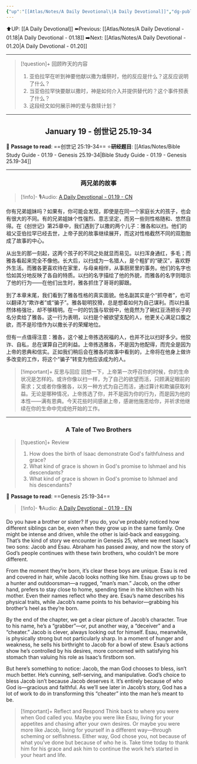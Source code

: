 ```yaml
---
{"up":"[[Atlas/Notes/A Daily Devotional\|A Daily Devotional]]","dg-publish":true,"permalink":"/atlas/notes/a-daily-devotional-01-19/","dgPassFrontmatter":true}
---
```


 ⬆️UP: [[A Daily Devotional]]
⬅️Previous: [[Atlas/Notes/A Daily Devotional - 01.18\|A Daily Devotional - 01.18]]
➡️Next: [[Atlas/Notes/A Daily Devotional - 01.20\|A Daily Devotional - 01.20]]

---

> [!question]+ 回顾昨天的内容
> 1. 亚伯拉罕在听到神要他献以撒为燔祭时，他的反应是什么？这反应说明了什么？  
> 2. 当亚伯拉罕快要献以撒时，神是如何介入并提供替代的？这个事件预表了什么？  
> 3. 这段经文如何展示神的爱与救赎计划？  


---
## <center>January 19 - 创世记 25.19-34</center>

📖 **Passage to read**: ==创世记 25:19-34==
⭐**研经题目**: [[Atlas/Notes/Bible Study Guide - 01.19 - Genesis 25.19-34\|Bible Study Guide - 01.19 - Genesis 25.19-34]]

---
### <center>两兄弟的故事  </center>

> [!info]- 🎙️Audio: [A Daily Devotional - 01.19 - CN]()

你有兄弟姐妹吗？如果有，你可能会发现，即使是在同一个家庭长大的孩子，也会有很大的不同。有的兄弟姐妹个性强烈、意志坚定，而另一些则性格随和、悠然自得。在《创世记》第25章中，我们遇到了以撒的两个儿子：雅各和以扫。他们的祖父亚伯拉罕已经去世，上帝子民的故事继续展开，而这对性格截然不同的双胞胎成了故事的中心。  

从出生的那一刻起，这两个孩子的不同之处就显而易见。以扫浑身通红，多毛；而雅各看起来完全不像他。长大后，以扫成为一名猎人，是个粗犷的“硬汉”，喜欢野外生活。而雅各更喜欢待在家里，与母亲相伴，从事厨房里的事务。他们的名字也恰如其分地反映了各自的特质。以扫的名字描绘了他的外貌，而雅各的名字则暗示了他的行为——在他们出生时，雅各抓住了哥哥的脚跟。  

到了本章末尾，我们看到了雅各性格的真实面貌。他名副其实是个“抓夺者”，也可以翻译为“欺诈者”或“骗子”。雅各聪明狡猾，总是想着如何为自己谋利。而以扫虽然体格强壮，却不够精明。在一时的饥饿与软弱中，他竟然为了碗红豆汤把长子的名分卖给了雅各。这一行为表明，以扫是个被欲望支配的人，他更关心满足口腹之欲，而不是珍惜作为以撒长子的荣耀地位。  

但有一点值得注意：雅各，这个被上帝拣选祝福的人，也并不比以扫好多少。他狡诈、自私，总在谋算自己的利益。上帝拣选雅各，不是因为他配得，而完全是因为上帝的恩典和信实。正如我们稍后会在雅各的故事中看到的，上帝将在他身上做许多改变的工作，将这个“骗子”转变为他应该成为的人。  

> [!important]+ 反思与回应
> 回想一下，上帝第一次呼召你的时候，你的生命状况是怎样的。或许你像以扫一样，为了自己的欲望而活，只顾满足眼前的需求；又或者你像雅各，以另一种方式为自己而活，通过算计和欺骗获取利益。无论是哪种情况，上帝拣选了你，并不是因为你的行为，而是因为他的本性——满有恩典。今天花些时间感谢上帝，感谢他施恩给你，并祈求他继续在你的生命中完成他开始的工作。


---
### <center>A Tale of Two Brothers</center>

> [!question]+ Review
> 1. How does the birth of Isaac demonstrate God's faithfulness and grace?
> 2. What kind of grace is shown in God's promise to Ishmael and his descendants?
> 3. What kind of grace is shown in God's promise to Ishmael and his descendants?

📖 **Passage to read**: ==Genesis 25:19-34==

> [!info]- 🎙️Audio: [A Daily Devotional - 01.19 - EN]()


Do you have a brother or sister? If you do, you’ve probably noticed how different siblings can be, even when they grow up in the same family. One might be intense and driven, while the other is laid-back and easygoing. That’s the kind of story we encounter in Genesis 25, where we meet Isaac’s two sons: Jacob and Esau. Abraham has passed away, and now the story of God’s people continues with these twin brothers, who couldn’t be more different.  

From the moment they’re born, it’s clear these boys are unique. Esau is red and covered in hair, while Jacob looks nothing like him. Esau grows up to be a hunter and outdoorsman—a rugged, “man’s man.” Jacob, on the other hand, prefers to stay close to home, spending time in the kitchen with his mother. Even their names reflect who they are. Esau’s name describes his physical traits, while Jacob’s name points to his behavior—grabbing his brother’s heel as they’re born.  

By the end of the chapter, we get a clear picture of Jacob’s character. True to his name, he’s a “grabber”—or, put another way, a “deceiver” and a “cheater.” Jacob is clever, always looking out for himself. Esau, meanwhile, is physically strong but not particularly sharp. In a moment of hunger and weakness, he sells his birthright to Jacob for a bowl of stew. Esau’s actions show he’s controlled by his desires, more concerned with satisfying his stomach than valuing his role as Isaac’s firstborn son.  

But here’s something to notice: Jacob, the man God chooses to bless, isn’t much better. He’s cunning, self-serving, and manipulative. God’s choice to bless Jacob isn’t because Jacob deserves it. It’s entirely because of who God is—gracious and faithful. As we’ll see later in Jacob’s story, God has a lot of work to do in transforming this “cheater” into the man he’s meant to be.  

> [!important]+ Reflect and Respond
> Think back to where you were when God called you. Maybe you were like Esau, living for your appetites and chasing after your own desires. Or maybe you were more like Jacob, living for yourself in a different way—through scheming or selfishness. Either way, God chose you, not because of what you’ve done but because of who he is. Take time today to thank him for his grace and ask him to continue the work he’s started in your heart and life. 




